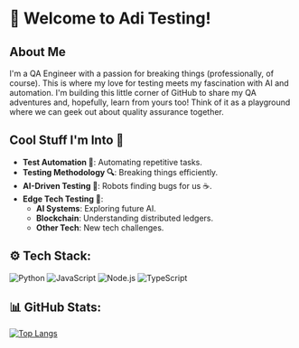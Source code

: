 # 👋 Welcome to Adi Testing!

## About Me
I'm a QA Engineer with a passion for breaking things (professionally, of course). This is where my love for testing meets my fascination with AI and automation. 
I'm building this little corner of GitHub to share my QA adventures and, hopefully, learn from yours too! Think of it as a playground where we can geek out about quality assurance together.

## Cool Stuff I'm Into 🌟

- **Test Automation 🤖**: Automating repetitive tasks.
- **Testing Methodology 🔍**: Breaking things efficiently.
- **AI-Driven Testing 🧠**: Robots finding bugs for us ☕.
- **Edge Tech Testing 🚀**:
  - **AI Systems**: Exploring future AI.
  - **Blockchain**: Understanding distributed ledgers.
  - **Other Tech**: New tech challenges.

## ⚙️ Tech Stack:
![Python](https://img.shields.io/badge/Python-3776AB?style=for-the-badge&logo=python&logoColor=white)
![JavaScript](https://img.shields.io/badge/JavaScript-F7DF1E?style=for-the-badge&logo=javascript&logoColor=black)
![Node.js](https://img.shields.io/badge/Node.js-43853D?style=for-the-badge&logo=node.js&logoColor=white)
![TypeScript](https://img.shields.io/badge/TypeScript-3178C6?style=for-the-badge&logo=typescript&logoColor=white)

## 📊 GitHub Stats:
[![Top Langs](https://github-readme-stats.vercel.app/api/top-langs/?username=adi-testing&layout=compact&theme=transparent)](https://github.com/anuraghazra/github-readme-stats)

